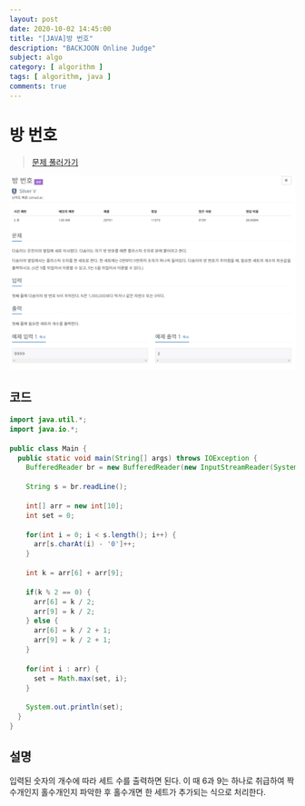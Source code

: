 ```yaml
---
layout: post
date: 2020-10-02 14:45:00
title: "[JAVA]방 번호"
description: "BACKJOON Online Judge"
subject: algo
category: [ algorithm ]
tags: [ algorithm, java ]
comments: true
---
```


# 방 번호

> [문제 풀러가기](https://acmicpc.net/problem/1475)

![1475](/assets/img/algo/1475.png)

## 코드

```java
import java.util.*;
import java.io.*;

public class Main {
  public static void main(String[] args) throws IOException {
    BufferedReader br = new BufferedReader(new InputStreamReader(System.in));

    String s = br.readLine();

    int[] arr = new int[10];
    int set = 0;

    for(int i = 0; i < s.length(); i++) {
      arr[s.charAt(i) - '0']++;
    }

    int k = arr[6] + arr[9];

    if(k % 2 == 0) {
      arr[6] = k / 2;
      arr[9] = k / 2;
    } else {
      arr[6] = k / 2 + 1;
      arr[9] = k / 2 + 1;
    }

    for(int i : arr) {
      set = Math.max(set, i);
    }

    System.out.println(set);
  }
}
```

## 설명

입력된 숫자의 개수에 따라 세트 수를 출력하면 된다. 이 때 6과 9는 하나로 취급하여 짝수개인지 홀수개인지 파악한 후 홀수개면 한 세트가 추가되는 식으로 처리한다.

